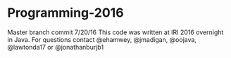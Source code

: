 # Programming-2016
Master branch commit 7/20/16
This code was written at IRI 2016 overnight in Java. 
For questions contact @ehamwey, @jmadigan, @oojava, @lawtonda17 or @jonathanburjb1
